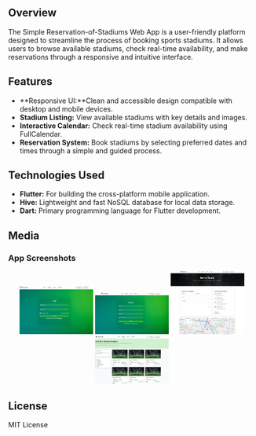 ## Overview
The Simple Reservation-of-Stadiums Web App is a user-friendly platform designed to streamline the process of booking sports stadiums. It allows users to browse available stadiums, check real-time availability, and make reservations through a responsive and intuitive interface.

## Features
- **Responsive UI:**Clean and accessible design compatible with desktop and mobile devices.
- **Stadium Listing:** View available stadiums with key details and images.
- **Interactive Calendar:** Check real-time stadium availability using FullCalendar.
- **Reservation System:** Book stadiums by selecting preferred dates and times through a simple and guided process.

## Technologies Used
- **Flutter:** For building the cross-platform mobile application.
- **Hive:** Lightweight and fast NoSQL database for local data storage.
- **Dart:** Primary programming language for Flutter development.

## Media

### App Screenshots

<p align="center">
  <img src="https://github.com/luffy11-pixel/Reservation-of-stadiums-Web-App/blob/bf8fb6e0533eac3835feff9533b7c24eac30ca51/screenshot/s1.png" width="150"/>
  <img src="https://github.com/luffy11-pixel/Reservation-of-stadiums-Web-App/blob/bf8fb6e0533eac3835feff9533b7c24eac30ca51/screenshot/s2.png" width="150"/>
  <img src="https://github.com/luffy11-pixel/Reservation-of-stadiums-Web-App/blob/bf8fb6e0533eac3835feff9533b7c24eac30ca51/screenshot/s3.png" width="150"/>
  <img src="https://github.com/luffy11-pixel/Reservation-of-stadiums-Web-App/blob/bf8fb6e0533eac3835feff9533b7c24eac30ca51/screenshot/s4.png" width="150"/>
</p>



## License
MIT License
